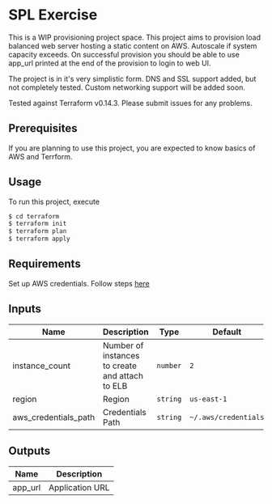 # SPL Exercise
This is a WIP provisioning project space. This project aims to provision load balanced web server hosting a static content on AWS. Autoscale if system capacity exceeds. On successful provision you should be able to use app_url printed at the end of the provision to login to web UI. 

The project is in it's very simplistic form. DNS and SSL support added, but not completely tested. Custom networking support will be added soon. 

Tested against Terraform v0.14.3. Please submit issues for any problems.

## Prerequisites
If you are planning to use this project, you are expected to know basics of AWS and Terrform.

## Usage

To run this project, execute

```bash
$ cd terraform
$ terraform init
$ terraform plan
$ terraform apply
```

## Requirements
Set up AWS credentials. Follow steps [here](https://docs.aws.amazon.com/cli/latest/userguide/cli-configure-files.html)

## Inputs
| Name | Description | Type | Default | Required |
|------|-------------|------|---------|:--------:|
| instance\_count | Number of instances to create and attach to ELB | `number` | `2` | no |
| region | Region | `string` | `us-east-1` | no |
| aws\_credentials\_path | Credentials Path | `string` | `~/.aws/credentials` | no |

## Outputs
| Name | Description |
|------|-------------|
| app\_url | Application URL |
